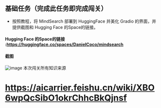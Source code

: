 ## 基础任务（完成此任务即完成闯关）

- 按照教程，将 MindSearch 部署到 HuggingFace 并美化 Gradio 的界面，并提供截图和 Hugging Face 的Space的链接。

#### Hugging Face 的Space的链接 :https://huggingface.co/spaces/DanielCoco/mindsearch




#### 截图

![image](https://github.com/user-attachments/assets/5e22080e-2678-4e55-b9f5-551631d02cd7)
本次闯关所有知识来源
# https://aicarrier.feishu.cn/wiki/XBO6wpQcSibO1okrChhcBkQjnsf
